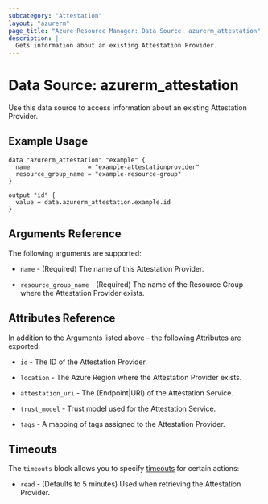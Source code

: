 ```yaml
---
subcategory: "Attestation"
layout: "azurerm"
page_title: "Azure Resource Manager: Data Source: azurerm_attestation"
description: |-
  Gets information about an existing Attestation Provider.
---
```


# Data Source: azurerm_attestation

Use this data source to access information about an existing Attestation Provider.

## Example Usage

```hcl
data "azurerm_attestation" "example" {
  name                = "example-attestationprovider"
  resource_group_name = "example-resource-group"
}

output "id" {
  value = data.azurerm_attestation.example.id
}
```

## Arguments Reference

The following arguments are supported:

* `name` - (Required) The name of this Attestation Provider.

* `resource_group_name` - (Required) The name of the Resource Group where the Attestation Provider exists.

## Attributes Reference

In addition to the Arguments listed above - the following Attributes are exported:

* `id` - The ID of the Attestation Provider.

* `location` - The Azure Region where the Attestation Provider exists.

* `attestation_uri` - The (Endpoint|URI) of the Attestation Service.

* `trust_model` - Trust model used for the Attestation Service.

* `tags` - A mapping of tags assigned to the Attestation Provider.

## Timeouts

The `timeouts` block allows you to specify [timeouts](https://www.terraform.io/language/resources/syntax#operation-timeouts) for certain actions:

* `read` - (Defaults to 5 minutes) Used when retrieving the Attestation Provider.
